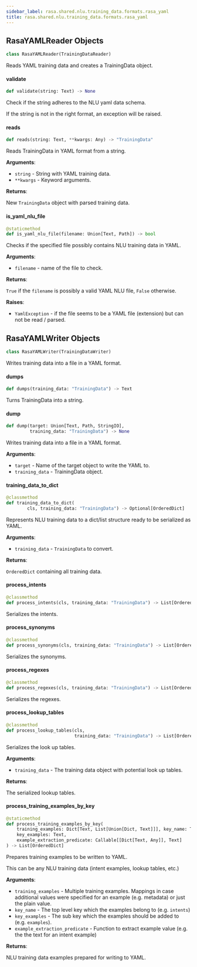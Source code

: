 ```yaml
---
sidebar_label: rasa.shared.nlu.training_data.formats.rasa_yaml
title: rasa.shared.nlu.training_data.formats.rasa_yaml
---
```

## RasaYAMLReader Objects

```python
class RasaYAMLReader(TrainingDataReader)
```

Reads YAML training data and creates a TrainingData object.

#### validate

```python
def validate(string: Text) -> None
```

Check if the string adheres to the NLU yaml data schema.

If the string is not in the right format, an exception will be raised.

#### reads

```python
def reads(string: Text, **kwargs: Any) -> "TrainingData"
```

Reads TrainingData in YAML format from a string.

**Arguments**:

- `string` - String with YAML training data.
- `**kwargs` - Keyword arguments.
  

**Returns**:

  New `TrainingData` object with parsed training data.

#### is\_yaml\_nlu\_file

```python
@staticmethod
def is_yaml_nlu_file(filename: Union[Text, Path]) -> bool
```

Checks if the specified file possibly contains NLU training data in YAML.

**Arguments**:

- `filename` - name of the file to check.
  

**Returns**:

  `True` if the `filename` is possibly a valid YAML NLU file,
  `False` otherwise.
  

**Raises**:

- `YamlException` - if the file seems to be a YAML file (extension) but
  can not be read / parsed.

## RasaYAMLWriter Objects

```python
class RasaYAMLWriter(TrainingDataWriter)
```

Writes training data into a file in a YAML format.

#### dumps

```python
def dumps(training_data: "TrainingData") -> Text
```

Turns TrainingData into a string.

#### dump

```python
def dump(target: Union[Text, Path, StringIO],
         training_data: "TrainingData") -> None
```

Writes training data into a file in a YAML format.

**Arguments**:

- `target` - Name of the target object to write the YAML to.
- `training_data` - TrainingData object.

#### training\_data\_to\_dict

```python
@classmethod
def training_data_to_dict(
        cls, training_data: "TrainingData") -> Optional[OrderedDict]
```

Represents NLU training data to a dict/list structure ready to be
serialized as YAML.

**Arguments**:

- `training_data` - `TrainingData` to convert.
  

**Returns**:

  `OrderedDict` containing all training data.

#### process\_intents

```python
@classmethod
def process_intents(cls, training_data: "TrainingData") -> List[OrderedDict]
```

Serializes the intents.

#### process\_synonyms

```python
@classmethod
def process_synonyms(cls, training_data: "TrainingData") -> List[OrderedDict]
```

Serializes the synonyms.

#### process\_regexes

```python
@classmethod
def process_regexes(cls, training_data: "TrainingData") -> List[OrderedDict]
```

Serializes the regexes.

#### process\_lookup\_tables

```python
@classmethod
def process_lookup_tables(cls,
                          training_data: "TrainingData") -> List[OrderedDict]
```

Serializes the look up tables.

**Arguments**:

- `training_data` - The training data object with potential look up tables.
  

**Returns**:

  The serialized lookup tables.

#### process\_training\_examples\_by\_key

```python
@staticmethod
def process_training_examples_by_key(
    training_examples: Dict[Text, List[Union[Dict, Text]]], key_name: Text,
    key_examples: Text,
    example_extraction_predicate: Callable[[Dict[Text, Any]], Text]
) -> List[OrderedDict]
```

Prepares training examples  to be written to YAML.

This can be any NLU training data (intent examples, lookup tables, etc.)

**Arguments**:

- `training_examples` - Multiple training examples. Mappings in case additional
  values were specified for an example (e.g. metadata) or just the plain
  value.
- `key_name` - The top level key which the examples belong to (e.g. `intents`)
- `key_examples` - The sub key which the examples should be added to
  (e.g. `examples`).
- `example_extraction_predicate` - Function to extract example value (e.g. the
  the text for an intent example)
  

**Returns**:

  NLU training data examples prepared for writing to YAML.

